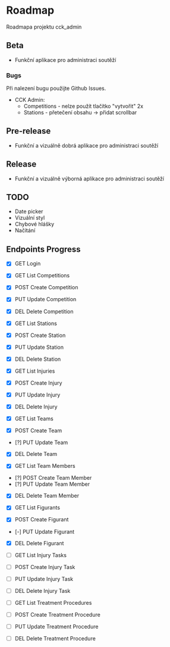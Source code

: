 # Roadmap

Roadmapa projektu cck_admin

## Beta

- Funkční aplikace pro administraci soutěží

### Bugs

Při nalezení bugu použijte Github Issues.

- CCK Admin:
  - Competitions - nelze použít tlačítko "vytvořit" 2x
  - Stations - přetečení obsahu -> přidat scrollbar

## Pre-release

- Funkční a vizuálně dobrá aplikace pro administraci soutěží

## Release

- Funkční a vizuálně výborná aplikace pro administraci soutěží

## TODO

- Date picker
- Vizuální styl
- Chybové hlášky
- Načítání

## Endpoints Progress

- [x] GET Login

- [x] GET List Competitions
- [x] POST Create Competition
- [x] PUT Update Competition
- [x] DEL Delete Competition

- [x] GET List Stations
- [x] POST Create Station
- [x] PUT Update Station
- [x] DEL Delete Station

- [x] GET List Injuries
- [x] POST Create Injury
- [x] PUT Update Injury
- [x] DEL Delete Injury

- [x] GET List Teams
- [x] POST Create Team
- [?] PUT Update Team
- [x] DEL Delete Team

- [x] GET List Team Members
- [?] POST Create Team Member
- [?] PUT Update Team Member
- [x] DEL Delete Team Member

- [x] GET List Figurants
- [x] POST Create Figurant
- [-] PUT Update Figurant
- [x] DEL Delete Figurant

- [ ] GET List Injury Tasks
- [ ] POST Create Injury Task
- [ ] PUT Update Injury Task
- [ ] DEL Delete Injury Task

- [ ] GET List Treatment Procedures
- [ ] POST Create Treatment Procedure
- [ ] PUT Update Treatment Procedure
- [ ] DEL Delete Treatment Procedure
